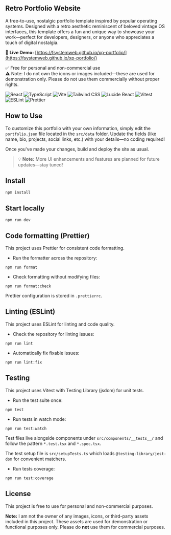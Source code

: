 ## Retro Portfolio Website

A free-to-use, nostalgic portfolio template inspired by popular operating systems. Designed with a retro aesthetic reminiscent of beloved vintage OS interfaces, this template offers a fun and unique way to showcase your work—perfect for developers, designers, or anyone who appreciates a touch of digital nostalgia.

🔗 **Live Demo:** [https://fsystemweb.github.io/xp-portfolio/](https://fsystemweb.github.io/xp-portfolio/)

✅ Free for personal and non-commercial use  
⚠️ Note: I do not own the icons or images included—these are used for demonstration only. Please do not use them commercially without proper rights.

![React](https://img.shields.io/badge/React-61DAFB?style=for-the-badge&logo=react&logoColor=black)
![TypeScript](https://img.shields.io/badge/TypeScript-3178C6?style=for-the-badge&logo=typescript&logoColor=white)
![Vite](https://img.shields.io/badge/Vite-646CFF?style=for-the-badge&logo=vite&logoColor=white)
![Tailwind CSS](https://img.shields.io/badge/Tailwind_CSS-38B2AC?style=for-the-badge&logo=tailwind-css&logoColor=white)
![Lucide React](https://img.shields.io/badge/Lucide_React-000000?style=for-the-badge&logo=react&logoColor=white)
![Vitest](https://img.shields.io/badge/Vitest-6E9F18?style=for-the-badge&logo=vitest&logoColor=white)
![ESLint](https://img.shields.io/badge/ESLint-4B32C3?style=for-the-badge&logo=eslint&logoColor=white)
![Prettier](https://img.shields.io/badge/Prettier-F7B93E?style=for-the-badge&logo=prettier&logoColor=black)

## How to Use

To customize this portfolio with your own information, simply edit the `portfolio.json` file located in the `src/data` folder. Update the fields (like name, bio, projects, social links, etc.) with your details—no coding required!

Once you've made your changes, build and deploy the site as usual.

> 💡 **Note:** More UI enhancements and features are planned for future updates—stay tuned!

## Install

```
npm install
```

## Start locally

```
npm run dev
```

## Code formatting (Prettier)

This project uses Prettier for consistent code formatting.

- Run the formatter across the repository:

```
npm run format
```

- Check formatting without modifying files:

```
npm run format:check
```

Prettier configuration is stored in `.prettierrc`.

## Linting (ESLint)

This project uses ESLint for linting and code quality.

- Check the repository for linting issues:

```
npm run lint
```

- Automatically fix fixable issues:

```
npm run lint:fix
```

## Testing

This project uses Vitest with Testing Library (jsdom) for unit tests.

- Run the test suite once:

```
npm test
```

- Run tests in watch mode:

```
npm run test:watch
```

Test files live alongside components under `src/components/__tests__/` and follow the pattern `*.test.tsx` and `*.spec.tsx`.

The test setup file is `src/setupTests.ts` which loads `@testing-library/jest-dom` for convenient matchers.

- Run tests coverage:

```
npm run test:coverage
```

## License

This project is free to use for personal and non-commercial purposes.

**Note:** I am not the owner of any images, icons, or third-party assets included in this project. These assets are used for demonstration or functional purposes only. Please do **not** use them for commercial purposes.
